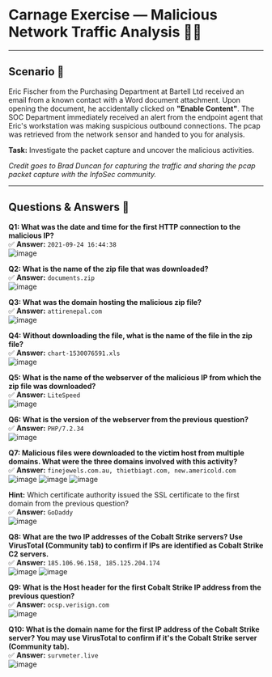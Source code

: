 # Carnage Exercise — Malicious Network Traffic Analysis 🕵️‍♂️

---

## Scenario 🧩

Eric Fischer from the Purchasing Department at Bartell Ltd received an email from a known contact with a Word document attachment. Upon opening the document, he accidentally clicked on **"Enable Content"**. The SOC Department immediately received an alert from the endpoint agent that Eric's workstation was making suspicious outbound connections. The pcap was retrieved from the network sensor and handed to you for analysis.

**Task:** Investigate the packet capture and uncover the malicious activities.  

*Credit goes to Brad Duncan for capturing the traffic and sharing the pcap packet capture with the InfoSec community.*

---

## Questions & Answers 📌

**Q1: What was the date and time for the first HTTP connection to the malicious IP?**  
✅ **Answer:** `2021-09-24 16:44:38`  
![image](1.png)

**Q2: What is the name of the zip file that was downloaded?**  
✅ **Answer:** `documents.zip`  
![image](2.png)

**Q3: What was the domain hosting the malicious zip file?**  
✅ **Answer:** `attirenepal.com`  
![image](3.png)

**Q4: Without downloading the file, what is the name of the file in the zip file?**  
✅ **Answer:** `chart-1530076591.xls`  
![image](4.png)

**Q5: What is the name of the webserver of the malicious IP from which the zip file was downloaded?**  
✅ **Answer:** `LiteSpeed`  
![image](5.png)

**Q6: What is the version of the webserver from the previous question?**  
✅ **Answer:** `PHP/7.2.34`  
![image](6.png)

**Q7: Malicious files were downloaded to the victim host from multiple domains. What were the three domains involved with this activity?**  
✅ **Answer:** `finejewels.com.au, thietbiagt.com, new.americold.com`  
![image](7.png)
![image](8.png)
![image](9.png)

**Hint:** Which certificate authority issued the SSL certificate to the first domain from the previous question?  
✅ **Answer:** `GoDaddy`  
![image](10.png)

**Q8: What are the two IP addresses of the Cobalt Strike servers? Use VirusTotal (Community tab) to confirm if IPs are identified as Cobalt Strike C2 servers.**  
✅ **Answer:** `185.106.96.158, 185.125.204.174`  
![image](11.png)
![image](12.png)

**Q9: What is the Host header for the first Cobalt Strike IP address from the previous question?**  
✅ **Answer:** `ocsp.verisign.com`  
![image](13.png)

**Q10: What is the domain name for the first IP address of the Cobalt Strike server? You may use VirusTotal to confirm if it's the Cobalt Strike server (Community tab).**  
✅ **Answer:** `survmeter.live`  
![image](14.png)
